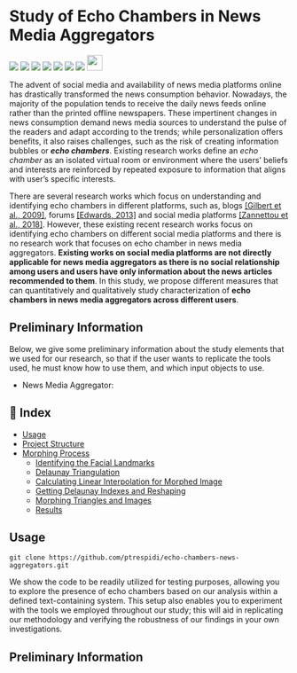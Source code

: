 # Study of Echo Chambers in News Media Aggregators
<div align="left">

<img src="https://img.shields.io/badge/Python-FFD43B?style=for-the-badge&logo=python&logoColor=blue" />
<img src="https://img.shields.io/badge/Jupyter-F37626.svg?&style=for-the-badge&logo=Jupyter&logoColor=white" />
<img src="https://img.shields.io/badge/scikit_learn-F7931E?style=for-the-badge&logo=scikit-learn&logoColor=white" />
<img src="https://img.shields.io/badge/nltk-grey?style=for-the-badge&logo=python&logoColor=white" />
<img src="https://img.shields.io/badge/spacy-grey?style=for-the-badge&logo=spacy&logoColor=lightblue" />
<img src="https://img.shields.io/badge/numpy-grey?style=for-the-badge&logo=numpy&logoColor=blue" />
<img src="https://img.shields.io/badge/selenium-grey?style=for-the-badge&logo=selenium&logoColor=green" />
<img height='28' src="https://github.com/user-attachments/assets/cedbd308-fd4e-4cbc-91eb-d5992999c33f" />
</div>

The advent of social media and availability of news media platforms online has drastically transformed the news consumption behavior. Nowadays, the majority of the population tends to receive the daily news feeds online rather than the printed offline newspapers. These impertinent changes in news consumption demand news media sources to understand the pulse of the readers and adapt according to the trends; while personalization offers benefits, it also raises challenges, such as the risk of creating information bubbles or **_echo chambers_**. Existing research works define an *echo chamber* as an isolated virtual room or environment where the users’ beliefs and interests are reinforced by repeated exposure to information that aligns with user’s specific interests. 

There are several research works which focus on understanding and identifying echo chambers in different platforms, such as, blogs [[Gilbert et al., 2009]](https://ieeexplore.ieee.org/document/4755503), forums [[Edwards, 2013]](https://philpapers.org/rec/EDWHDP) and social media platforms [[Zannettou et al., 2018]](https://arxiv.org/abs/1802.05287#:~:text=In%20August%202016%2C%20a%20new,suspended%20from%20other%20social%20networks.). However, these existing recent research works focus on identifying echo chambers on different social media platforms and there is no research work that focuses on echo chamber in news media aggregators. **Existing works on social media platforms are not directly applicable for news media aggregators as there is no social relationship among users and users have only information about the news articles recommended to them**. In this study, we propose different measures that can quantitatively and qualitatively study characterization of **echo chambers in news media aggregators across different users**.

## Preliminary Information
Below, we give some preliminary information about the study elements that we used for our research, so that if the user wants to replicate the tools used, he must know how to use them, and which input objects to use.
- News Media Aggregator: 

## :ledger: Index
- [Usage](#usage)
- [Project Structure](#project-structure)
- [Morphing Process](#morphing-process)
  - [Identifying the Facial Landmarks](#identifying-the-facial-landmarks)
  - [Delaunay Triangulation](#delaunay-triangulation)
  - [Calculating Linear Interpolation for Morphed Image](#calculating-linear-interpolation-for-morphed-image)
  - [Getting Delaunay Indexes and Reshaping](#getting-delaunay-indexes-and-reshaping)
  - [Morphing Triangles and Images](#morphing-triangles-and-images)
  - [Results](#results)
 
## Usage
```
git clone https://github.com/ptrespidi/echo-chambers-news-aggregators.git
```


We show the code to be readily utilized for testing purposes, allowing you to explore the presence of echo chambers based on our analysis within a defined text-containing system. This setup also enables you to experiment with the tools we employed throughout our study; this will aid in replicating our methodology and verifying the robustness of our findings in your own investigations.

## Preliminary Information

